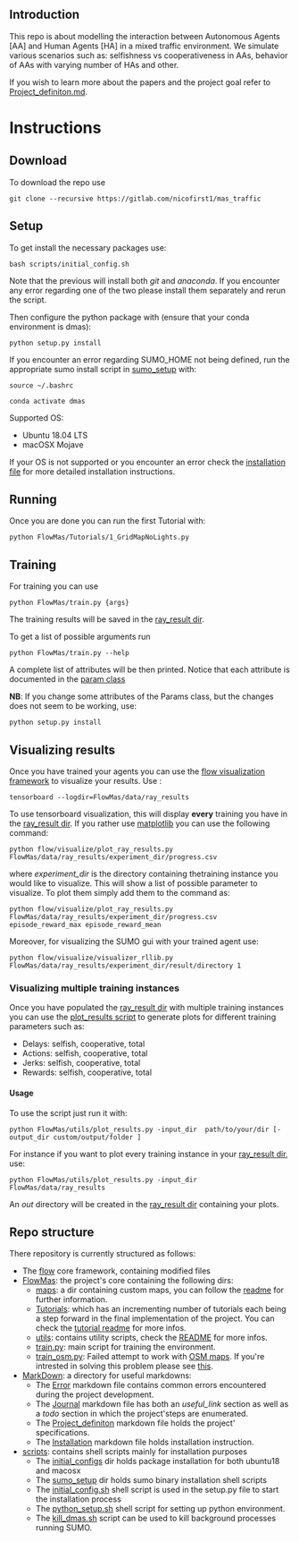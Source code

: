 ## Introduction 
This repo is about modelling the interaction between Autonomous Agents [AA] and Human Agents [HA] in a mixed traffic environment.
We simulate various scenarios such as: selfishness vs cooperativeness in AAs, behavior of AAs with varying number of HAs and other.

If you wish to learn more about the papers and the project goal refer to [Project_definiton.md](MarkDown/Project_definiton.md).

# Instructions

## Download

To download the repo use

`git clone --recursive https://gitlab.com/nicofirst1/mas_traffic`

## Setup

To get install the necessary packages use:

`bash scripts/initial_config.sh`

Note that the previous will install both _git_ and _anaconda_. If you encounter any error regarding one of the two please install them separately and rerun the script.

Then configure the python package with (ensure that your conda environment is dmas):

`python setup.py install`

If you encounter an error regarding SUMO_HOME not being defined, run the appropriate sumo install script in 
[sumo_setup](scripts/sumo_setup) with:

`source ~/.bashrc`

`conda activate dmas`

Supported OS:

- Ubuntu 18.04 LTS
- macOSX Mojave

If your OS is not supported or you encounter an error check the [installation file](MarkDown/Installation.md) for more detailed installation instructions.

## Running

Once you are done you can run the first Tutorial with:

`python FlowMas/Tutorials/1_GridMapNoLights.py`

## Training

For training you can use 

`python FlowMas/train.py {args}`

The training results will be saved in the [ray_result dir](FlowMas/data/ray_results). 

To get a list of possible arguments run 

`python FlowMas/train.py --help`

A complete list of attributes will be then printed. Notice that each attribute is documented in the
[param class](FlowMas/utils/parameters.py)

__NB__: If you change some attributes of the Params class, but the changes does not seem to be working, use:

`python setup.py install`

## Visualizing results

Once you have trained your agents you can use the [flow visualization framework](https://github.com/flow-project/flow/blob/master/tutorials/tutorial04_visualize.ipynb)
to visualize your results. Use :

`tensorboard --logdir=FlowMas/data/ray_results`

To use tensorboard visualization, this will display __every__ training you have in the [ray_result dir](FlowMas/data/ray_results).
If you rather use [matplotlib](https://matplotlib.org/) you can use the following command:

`python flow/visualize/plot_ray_results.py FlowMas/data/ray_results/experiment_dir/progress.csv`

where _experiment_dir_ is the directory containing thetraining instance you would like to visualize. This will show a list of 
possible parameter to visualize. To plot them simply add them to the command as:

`python flow/visualize/plot_ray_results.py FlowMas/data/ray_results/experiment_dir/progress.csv episode_reward_max episode_reward_mean`

Moreover, for visualizing the SUMO gui with your trained agent use:

`python flow/visualize/visualizer_rllib.py FlowMas/data/ray_results/experiment_dir/result/directory 1`


### Visualizing multiple training instances

Once you have populated the [ray_result dir](FlowMas/data/ray_results) with multiple training instances you can use the 
[plot_results script](FlowMas/utils/plot_results.py) to generate plots for different training parameters such as:
- Delays: selfish, cooperative, total
- Actions:  selfish, cooperative, total
- Jerks:  selfish, cooperative, total
- Rewards:  selfish, cooperative, total

#### Usage

To use the script just run it with:

`python FlowMas/utils/plot_results.py -input_dir  path/to/your/dir [-output_dir custom/output/folder ] `

For instance if you want to plot every training instance in your [ray_result dir](FlowMas/data/ray_results), use:

`python FlowMas/utils/plot_results.py -input_dir  FlowMas/data/ray_results `

An _out_ directory will be created in the  [ray_result dir](FlowMas/data/ray_results) containing your plots.



## Repo structure

There repository is currently structured as follows:

- The [flow](flow) core framework, containing modified files
- [FlowMas](FlowMas): the project's core containing the following dirs:
    - [maps](FlowMas/maps): a dir containing custom maps, you can follow the [readme](FlowMas/maps/README.md) for further information.
    - [Tutorials](FlowMas/Tutorials): which has an incrementing number of tutorials each being a step forward in the final implementation of the project. You can check the [tutorial readme](FlowMas/Tutorials/README.md) for more infos.
    - [utils](FlowMas/utils): contains utility scripts, check the [README](FlowMas/utils/README.md) for more infos.
    - [train.py](Flowmas/train.py): main script for training the environment.
  -   [train_osm.py](Flowmas/train_osm.py): Failed attempt to work with
      [OSM maps]((https://github.com/flow-project/flow/blob/master/tutorials/tutorial06_osm.ipynb)). If
      you're intrested in solving this problem please see
      [this](https://github.com/flow-project/flow/issues/755).
- [MarkDown](MarkDown): a directory for useful markdowns:
    - The [Error](MarkDown/Errors.md) markdown file contains common errors encountered during the project development.
    - The [Journal](MarkDown/Journal.md) markdown file has both an _useful_link_ section as well as a _todo_ section in which the project'steps are enumerated.
    - The [Project_definiton](MarkDown/Project_definiton.md) markdown file holds the project' specifications.
    - The [Installation](MarkDown/Installation.md) markdown file holds installation instruction.
- [scripts](scripts): contains shell scripts mainly for installation purposes
    - The [initial_configs](scripts/initial_configs) dir holds package installation for both ubuntu18 and macosx
    - The [sumo_setup](scripts/sumo_setup) dir holds sumo binary installation shell scripts
    - The [initial_config.sh](scripts/initial_config.sh) shell script is used in the setup.py file to start the installation process
    - The [python_setup.sh](scripts/python_setup.sh) shell script for setting up python environment.
    - The [kill_dmas.sh](scripts/kill_dmas.sh) script can be used to kill background processes running SUMO.
    
